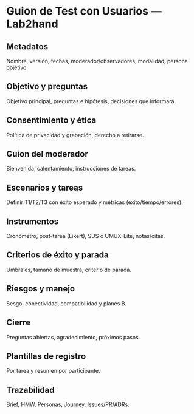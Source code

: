 # Guion de Test con Usuarios — Lab2hand

## Metadatos
Nombre, versión, fechas, moderador/observadores, modalidad, persona objetivo.

## Objetivo y preguntas
Objetivo principal, preguntas e hipótesis, decisiones que informará.

## Consentimiento y ética
Política de privacidad y grabación, derecho a retirarse.

## Guion del moderador
Bienvenida, calentamiento, instrucciones de tareas.

## Escenarios y tareas
Definir T1/T2/T3 con éxito esperado y métricas (éxito/tiempo/errores).

## Instrumentos
Cronómetro, post-tarea (Likert), SUS o UMUX-Lite, notas/citas.

## Criterios de éxito y parada
Umbrales, tamaño de muestra, criterio de parada.

## Riesgos y manejo
Sesgo, conectividad, compatibilidad y planes B.

## Cierre
Preguntas abiertas, agradecimiento, próximos pasos.

## Plantillas de registro
Por tarea y resumen por participante.

## Trazabilidad
Brief, HMW, Personas, Journey, Issues/PR/ADRs.
